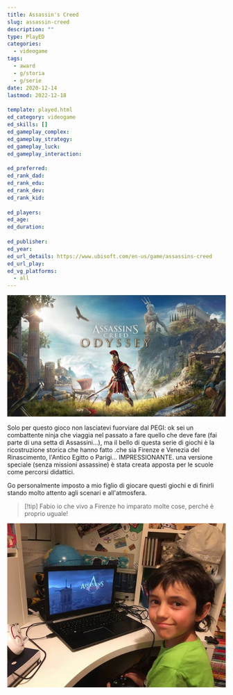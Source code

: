 ```yaml
---
title: Assassin's Creed
slug: assassin-creed
description: ""
type: PlayED
categories:
  - videogame
tags:
  - award
  - g/storia
  - g/serie
date: 2020-12-14
lastmod: 2022-12-18

template: played.html
ed_category: videogame
ed_skills: []
ed_gameplay_complex: 
ed_gameplay_strategy: 
ed_gameplay_luck: 
ed_gameplay_interaction: 

ed_preferred: 
ed_rank_dad: 
ed_rank_edu: 
ed_rank_dev: 
ed_rank_kid: 

ed_players: 
ed_age: 
ed_duration: 

ed_publisher: 
ed_year: 
ed_url_details: https://www.ubisoft.com/en-us/game/assassins-creed
ed_url_play: 
ed_vg_platforms:
  - all
---
```


![](../../assets/img/played/videogame/assassin_creed_logo.webp)

Solo per questo gioco non lasciatevi fuorviare dal PEGI:
ok sei un combattente ninja che viaggia nel passato a fare quello che deve fare (fai parte di una setta di Assassini...), ma il bello di questa serie di giochi è la ricostruzione storica che hanno fatto .che sia Firenze e Venezia del Rinascimento, l'Antico Egitto o Parigi... IMPRESSIONANTE.
una versione speciale (senza missioni assassine) è stata creata apposta per le scuole come percorsi didattici.

Go personalmente imposto a mio figlio di giocare questi giochi e di finirli stando molto attento agli scenari e all'atmosfera.

> [!tip] Fabio
> io che vivo a Firenze ho imparato molte cose, perché è proprio uguale!

![](../../assets/img/played/videogame/assassin_creed_2.webp)
